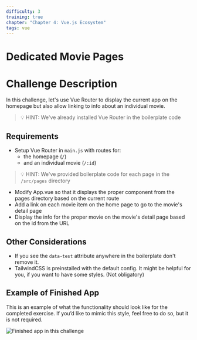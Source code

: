 ```yaml
---
difficulty: 3
training: true
chapter: "Chapter 4: Vue.js Ecosystem"
tags: vue
---
```


# Dedicated Movie Pages

# Challenge Description

In this challenge, let's use Vue Router to display the current app on the homepage but also allow linking to info about an individual movie. 

> 💡 HINT: We've already installed Vue Router in the boilerplate code

## Requirements

- Setup Vue Router in `main.js` with routes for:
  -  the homepage (`/`)
  -  and an individual movie (`/:id`)

> 💡 HINT: We've provided boilerplate code for each page in the `/src/pages` directory

- Modify App.vue so that it displays the proper component from the pages directory based on the current route
- Add a link on each movie item on the home page to go to the movie's detail page
- Display the info for the proper movie on the movie's detail page based on the id from the URL


## Other Considerations

- If you see the `data-test` attribute anywhere in the boilerplate don't remove it.
- TailwindCSS is preinstalled with the default config. It might be helpful for you, if you want to have some styles. (Not obligatory)

## Example of Finished App

This is an example of what the functionality should look like for the completed exercise. If you’d like to mimic this style, feel free to do so, but it is not required.

![Finished app in this challenge](https://i.imgur.com/yQMhBYn.gif)
